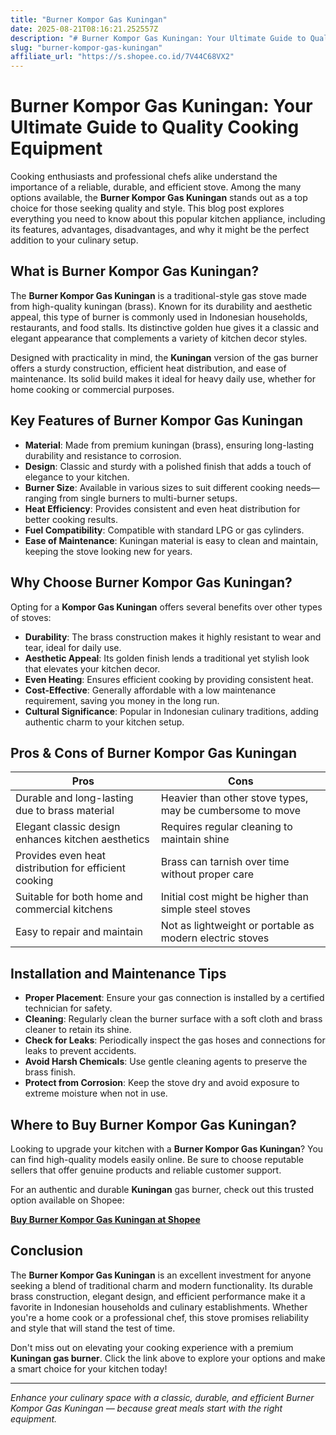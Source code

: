 ```yaml
---
title: "Burner Kompor Gas Kuningan"
date: 2025-08-21T08:16:21.252557Z
description: "# Burner Kompor Gas Kuningan: Your Ultimate Guide to Quality Cooking Equipment..."
slug: "burner-kompor-gas-kuningan"
affiliate_url: "https://s.shopee.co.id/7V44C68VX2"
---
```

# Burner Kompor Gas Kuningan: Your Ultimate Guide to Quality Cooking Equipment

Cooking enthusiasts and professional chefs alike understand the importance of a reliable, durable, and efficient stove. Among the many options available, the **Burner Kompor Gas Kuningan** stands out as a top choice for those seeking quality and style. This blog post explores everything you need to know about this popular kitchen appliance, including its features, advantages, disadvantages, and why it might be the perfect addition to your culinary setup.

## What is Burner Kompor Gas Kuningan?

The **Burner Kompor Gas Kuningan** is a traditional-style gas stove made from high-quality kuningan (brass). Known for its durability and aesthetic appeal, this type of burner is commonly used in Indonesian households, restaurants, and food stalls. Its distinctive golden hue gives it a classic and elegant appearance that complements a variety of kitchen decor styles.

Designed with practicality in mind, the **Kuningan** version of the gas burner offers a sturdy construction, efficient heat distribution, and ease of maintenance. Its solid build makes it ideal for heavy daily use, whether for home cooking or commercial purposes.

## Key Features of Burner Kompor Gas Kuningan

- **Material**: Made from premium kuningan (brass), ensuring long-lasting durability and resistance to corrosion.
- **Design**: Classic and sturdy with a polished finish that adds a touch of elegance to your kitchen.
- **Burner Size**: Available in various sizes to suit different cooking needs—ranging from single burners to multi-burner setups.
- **Heat Efficiency**: Provides consistent and even heat distribution for better cooking results.
- **Fuel Compatibility**: Compatible with standard LPG or gas cylinders.
- **Ease of Maintenance**: Kuningan material is easy to clean and maintain, keeping the stove looking new for years.

## Why Choose Burner Kompor Gas Kuningan?

Opting for a **Kompor Gas Kuningan** offers several benefits over other types of stoves:

- **Durability**: The brass construction makes it highly resistant to wear and tear, ideal for daily use.
- **Aesthetic Appeal**: Its golden finish lends a traditional yet stylish look that elevates your kitchen decor.
- **Even Heating**: Ensures efficient cooking by providing consistent heat.
- **Cost-Effective**: Generally affordable with a low maintenance requirement, saving you money in the long run.
- **Cultural Significance**: Popular in Indonesian culinary traditions, adding authentic charm to your kitchen setup.

## Pros & Cons of Burner Kompor Gas Kuningan

| **Pros** | **Cons** |
|------------|--------------|
| Durable and long-lasting due to brass material | Heavier than other stove types, may be cumbersome to move |
| Elegant classic design enhances kitchen aesthetics | Requires regular cleaning to maintain shine |
| Provides even heat distribution for efficient cooking | Brass can tarnish over time without proper care |
| Suitable for both home and commercial kitchens | Initial cost might be higher than simple steel stoves |
| Easy to repair and maintain | Not as lightweight or portable as modern electric stoves |

## Installation and Maintenance Tips

- **Proper Placement**: Ensure your gas connection is installed by a certified technician for safety.
- **Cleaning**: Regularly clean the burner surface with a soft cloth and brass cleaner to retain its shine.
- **Check for Leaks**: Periodically inspect the gas hoses and connections for leaks to prevent accidents.
- **Avoid Harsh Chemicals**: Use gentle cleaning agents to preserve the brass finish.
- **Protect from Corrosion**: Keep the stove dry and avoid exposure to extreme moisture when not in use.

## Where to Buy Burner Kompor Gas Kuningan?

Looking to upgrade your kitchen with a **Burner Kompor Gas Kuningan**? You can find high-quality models easily online. Be sure to choose reputable sellers that offer genuine products and reliable customer support.

For an authentic and durable **Kuningan** gas burner, check out this trusted option available on Shopee: 

[**Buy Burner Kompor Gas Kuningan at Shopee**](https://s.shopee.co.id/7V44C68VX2)

## Conclusion

The **Burner Kompor Gas Kuningan** is an excellent investment for anyone seeking a blend of traditional charm and modern functionality. Its durable brass construction, elegant design, and efficient performance make it a favorite in Indonesian households and culinary establishments. Whether you're a home cook or a professional chef, this stove promises reliability and style that will stand the test of time.

Don't miss out on elevating your cooking experience with a premium **Kuningan gas burner**. Click the link above to explore your options and make a smart choice for your kitchen today!

---

*Enhance your culinary space with a classic, durable, and efficient Burner Kompor Gas Kuningan — because great meals start with the right equipment.*